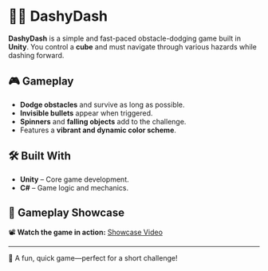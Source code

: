 # 🏃‍♂️ DashyDash  

**DashyDash** is a simple and fast-paced obstacle-dodging game built in **Unity**. You control a **cube** and must navigate through various hazards while dashing forward.  

## 🎮 Gameplay  
- **Dodge obstacles** and survive as long as possible.  
- **Invisible bullets** appear when triggered.  
- **Spinners** and **falling objects** add to the challenge.  
- Features a **vibrant and dynamic color scheme**.  

## 🛠️ Built With  
- **Unity** – Core game development.  
- **C#** – Game logic and mechanics.

## 🎥 Gameplay Showcase  
📽️ **Watch the game in action:** [Showcase Video](https://drive.google.com/drive/folders/1hySTg3eVbAZzB5jGNJdScNeCABJ-zM92?usp=drive_link)  

---

🚀 A fun, quick game—perfect for a short challenge!  
